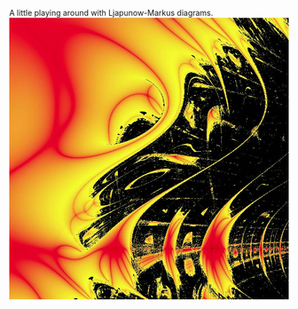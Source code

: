 A little playing around with Ljapunow-Markus diagrams.
![Ljapunow-Markus diagram](ljapunow-markus.jpg)